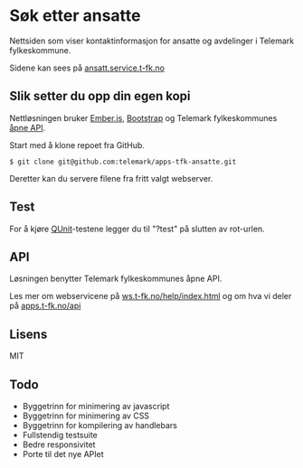 # Søk etter ansatte

Nettsiden som viser kontaktinformasjon for ansatte og avdelinger i Telemark fylkeskommune.

Sidene kan sees på [ansatt.service.t-fk.no](https://ansatt.service.t-fk.no)

## Slik setter du opp din egen kopi

Nettløsningen bruker [Ember.js](http://emberjs.com/), [Bootstrap](http://getbootstrap.com/) og Telemark fylkeskommunes [åpne API](https://ansatt.api.service.t-fk.no/help/index.html).

Start med å klone repoet fra GitHub.

```
$ git clone git@github.com:telemark/apps-tfk-ansatte.git
```

Deretter kan du servere filene fra fritt valgt webserver.

## Test
For å kjøre [QUnit](https://qunitjs.com/)-testene legger du til "?test" på slutten av rot-urlen.

## API

Løsningen benytter Telemark fylkeskommunes åpne API.

Les mer om webservicene på [ws.t-fk.no/help/index.html](https://ansatt.api.service.t-fk.no/help/index.html) og om hva vi deler på [apps.t-fk.no/api](http://apps.t-fk.no/api/#/)

## Lisens
MIT

## Todo
- Byggetrinn for minimering av javascript
- Byggetrinn for minimering av CSS
- Byggetrinn for kompilering av handlebars
- Fullstendig testsuite
- Bedre responsivitet
- Porte til det nye APIet